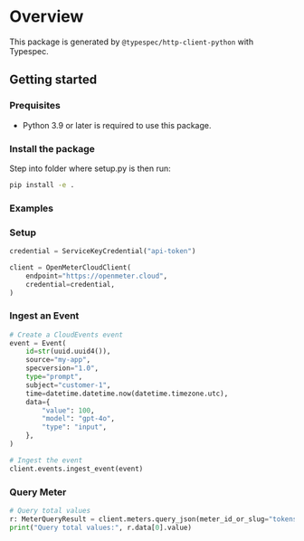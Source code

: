 # Overview

This package is generated by `@typespec/http-client-python` with Typespec.

## Getting started

### Prequisites

- Python 3.9 or later is required to use this package.

### Install the package

Step into folder where setup.py is then run:

```bash
pip install -e .
```

### Examples

### Setup

```python
credential = ServiceKeyCredential("api-token")

client = OpenMeterCloudClient(
    endpoint="https://openmeter.cloud",
    credential=credential,
)
```

### Ingest an Event

```python
# Create a CloudEvents event
event = Event(
    id=str(uuid.uuid4()),
    source="my-app",
    specversion="1.0",
    type="prompt",
    subject="customer-1",
    time=datetime.datetime.now(datetime.timezone.utc),
    data={
        "value": 100,
        "model": "gpt-4o",
        "type": "input",
    },
)

# Ingest the event
client.events.ingest_event(event)
```

### Query Meter

```python
# Query total values
r: MeterQueryResult = client.meters.query_json(meter_id_or_slug="tokens_total")
print("Query total values:", r.data[0].value)
```
